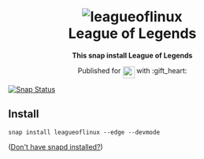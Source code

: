 <h1 align="center">
  <img src="snap/gui/icon.ico" alt="leagueoflinux">
  <br />
  League of Legends
</h1>

<p align="center"><b>This snap install League of Legends</b></p>

<p align="center">Published for <img src="http://anything.codes/slack-emoji-for-techies/emoji/tux.png" align="top" width="24" /> with :gift_heart:</p>
<a href="https://build.snapcraft.io/user/Coffeeinator/leagueoflinux"><img src="https://build.snapcraft.io/badge/Coffeeinator/leagueoflinux.svg" alt="Snap Status"></a>


## Install

    snap install leagueoflinux --edge --devmode

([Don't have snapd installed?](https://snapcraft.io/docs/core/install))
